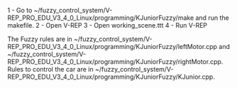 1 - Go to ~/fuzzy_control_system/V-REP_PRO_EDU_V3_4_0_Linux/programming/KJuniorFuzzy/make and run the makefile.
2 - Open V-REP
3 - Open working_scene.ttt
4 - Run V-REP

The Fuzzy rules are in ~/fuzzy_control_system/V-REP_PRO_EDU_V3_4_0_Linux/programming/KJuniorFuzzy/leftMotor.cpp and ~/fuzzy_control_system/V-REP_PRO_EDU_V3_4_0_Linux/programming/KJuniorFuzzy/rightMotor.cpp. Rules to control the car are in ~/fuzzy_control_system/V-REP_PRO_EDU_V3_4_0_Linux/programming/KJuniorFuzzy/KJunior.cpp.
